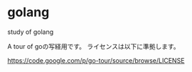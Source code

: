 # golang
study of golang

A tour of goの写経用です。
ライセンスは以下に準拠します。

https://code.google.com/p/go-tour/source/browse/LICENSE
